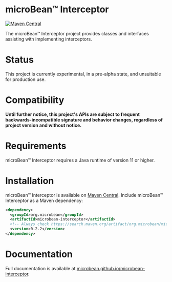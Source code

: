 # microBean™ Interceptor

[![Maven Central](https://img.shields.io/maven-central/v/org.microbean/microbean-interceptor.svg?label=Maven%20Central)](https://search.maven.org/artifact/org.microbean/microbean-interceptor)

The microBean™ Interceptor project provides classes and interfaces assisting with implementing interceptors.

# Status

This project is currently experimental, in a pre-alpha state, and unsuitable for production use.

# Compatibility

**Until further notice, this project's APIs are subject to frequent backwards-incompatible signature and behavior
changes, regardless of project version and without notice.**

# Requirements

microBean™ Interceptor requires a Java runtime of version 11 or higher.

# Installation

microBean™ Interceptor is available on [Maven
Central](https://search.maven.org/artifact/org.microbean/microbean-interceptor).  Include microBean™ Interceptor as a
Maven dependency:

```xml
<dependency>
  <groupId>org.microbean</groupId>
  <artifactId>microbean-interceptor</artifactId>
  <!-- Always check https://search.maven.org/artifact/org.microbean/microbean-interceptor for up-to-date available versions. -->
  <version>0.2.2</version>
</dependency>
```

# Documentation

Full documentation is available at
[microbean.github.io/microbean-interceptor](https://microbean.github.io/microbean-interceptor/).

